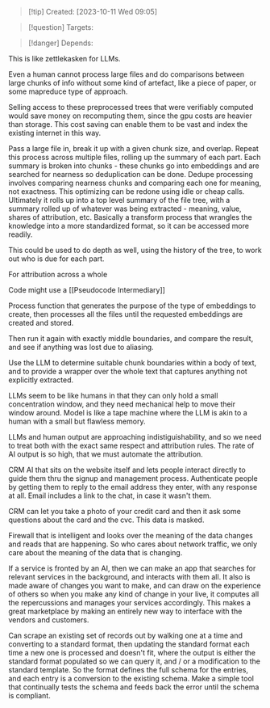 
>[!tip] Created: [2023-10-11 Wed 09:05]

>[!question] Targets: 

>[!danger] Depends: 

This is like zettlekasken for LLMs.

Even a human cannot process large files and do comparisons between large chunks of info without some kind of artefact, like a piece of paper, or some mapreduce type of approach.

Selling access to these preprocessed trees that were verifiably computed would save money on recomputing them, since the gpu costs are heavier than storage.  This cost saving can enable them to be vast and index the existing internet in this way.


Pass a large file in, break it up with a given chunk size, and overlap.
Repeat this process across multiple files, rolling up the summary of each part.
Each summary is broken into chunks - these chunks go into embeddings and are searched for nearness so deduplication can be done.
Dedupe processing involves comparing nearness chunks and comparing each one for meaning, not exactness.  This optimizing can be redone using idle or cheap calls.
Ultimately it rolls up into a top level summary of the file tree, with a summary rolled up of whatever was being extracted - meaning, value, shares of attribution, etc.
Basically a transform process that wrangles the knowledge into a more standardized format, so it can be accessed more readily.

This could be used to do depth as well, using the history of the tree, to work out who is due for each part.



For attribution across a whole 

Code might use a [[Pseudocode Intermediary]]

Process function that generates the purpose of the type of embeddings to create, then processes all the files until the requested embeddings are created and stored.

Then run it again with exactly middle boundaries, and compare the result, and see if anything was lost due to aliasing.

Use the LLM to determine suitable chunk boundaries within a body of text, and to provide a wrapper over the whole text that captures anything not explicitly extracted.



LLMs seem to be like humans in that they can only hold a small concentration window, and they need mechanical help to move their window around.  Model is like a tape machine where the LLM is akin to a human with a small but flawless memory.

LLMs and human output are approaching indistiguishability, and so we need to treat both with the exact same respect and attribution rules.  The rate of AI output is so high, that we must automate the attribution.

CRM AI that sits on the website itself and lets people interact directly to guide them thru the signup and management process.  Authenticate people by getting them to reply to the email address they enter, with any response at all.  Email includes a link to the chat, in case it wasn't them.

CRM can let you take a photo of your credit card and then it ask some questions about the card and the cvc.  This data is masked.

Firewall that is intelligent and looks over the meaning of the data changes and reads that are happening.  So who cares about network traffic, we only care about the meaning of the data that is changing.

If a service is fronted by an AI, then we can make an app that searches for relevant services in the background, and interacts with them all.  It also is made aware of changes you want to make, and can draw on the experience of others so when you make any kind of change in your live, it computes all the repercussions and manages your services accordingly.  This makes a great marketplace by making an entirely new way to interface with the vendors and customers.

Can scrape an existing set of records out by walking one at a time and converting to a standard format, then updating the standard format each time a new one is processed and doesn't fit, where the output is either the standard format populated so we can query it, and / or a modification to the standard template.  So the format defines the full schema for the entries, and each entry is a conversion to the existing schema.  Make a simple tool that continually tests the schema and feeds back the error until the schema is compliant.